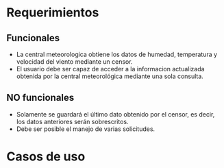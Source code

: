# Requerimientos
## Funcionales
- La central meteorologica obtiene los datos de humedad, temperatura y velocidad del viento mediante un censor.
- El usuario debe ser capaz de acceder a la informacion actualizada obtenida por la central meteorológica mediante una sola consulta.

## NO funcionales
- Solamente se guardará el último dato obtenido por el censor, es decir, los datos anteriores serán sobrescritos.
- Debe ser posible el manejo de varias solicitudes.

# Casos de uso